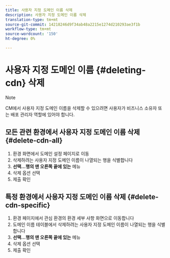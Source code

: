 ```yaml
---
title: 사용자 지정 도메인 이름 삭제
description: 사용자 지정 도메인 이름 삭제
translation-type: tm+mt
source-git-commit: 14218246d9f34ab48a2215e1274d210293ae3f1b
workflow-type: tm+mt
source-wordcount: '150'
ht-degree: 0%

---
```



# 사용자 지정 도메인 이름 {#deleting-cdn} 삭제

>[!NOTE]
>CM에서 사용자 지정 도메인 이름을 삭제할 수 있으려면 사용자가 비즈니스 소유자 또는 배포 관리자 역할에 있어야 합니다.

## 모든 관련 환경에서 사용자 지정 도메인 이름 삭제 {#delete-cdn-all}

1. 환경 화면에서 도메인 설정 페이지로 이동
1. 삭제하려는 사용자 지정 도메인 이름이 나열되는 행을 식별합니다
1. **선택...행의 맨 오른쪽 끝에 있는** 메뉴
1. 삭제 옵션 선택
1. 제출 확인


## 특정 환경에서 사용자 지정 도메인 이름 삭제 {#delete-cdn-specific}

1. 환경 페이지에서 관심 환경의 환경 세부 사항 화면으로 이동합니다
1. 도메인 이름 테이블에서 삭제하려는 사용자 지정 도메인 이름이 나열되는 행을 식별합니다
1. **선택...행의 맨 오른쪽 끝에 있는** 메뉴
1. 삭제 옵션 선택
1. 제출 확인
